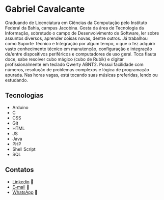 # Gabriel Cavalcante

Graduando de Licenciatura em Ciências da Computação pelo Instituto Federal da Bahia, campus Jacobina. Gosta da área de Tecnologia da Informação, sobretudo o campo de Desenvolvimento de Software, ler sobre assuntos diversos, aprender coisas novas, dentre outros. Já trabalhou como Suporte Técnico e Integração por algum tempo, o que o fez adquirir vasto conhecimento técnico em manutenção, configuração e integração de/entre dispositivos periféricos e computadores de uso geral. Toca flauta doce, sabe resolver cubo mágico (cubo de Rubik) e digitar profissionalmente em teclado Qwerty ABNT2. Possui facilidade com números, resolução de problemas complexos e lógica de programação apurada. Nas horas vagas, está tocando suas músicas preferidas, lendo ou estudando.

## Tecnologias
* Arduíno
* C
* CSS
* Git
* HTML
* JS
* Java
* PHP
* Shell Script
* SQL

## Contatos
* [Linkedin](https://www.linkedin.com/in/gabriel-cavalcante-225076242) :link:
* [E-mail](mailto:gabriel.lcifba@gmail.com) :link:
* [WhatsApp](http://wa.me/5574981343313) :link:
